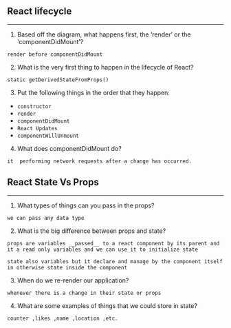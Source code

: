 ## React lifecycle
___
1. Based off the diagram, what happens first, the ‘render’ or the ‘componentDidMount’?

  `render before componentDidMount   `

2. What is the very first thing to happen in the lifecycle of React?

`static getDerivedStateFromProps()` 

3. Put the following things in the order that they happen: 

* `constructor`
* `render`
* `componentDidMount `
*  `React Updates`
* `componentWillUnmount`

4. What does componentDidMount do? 

`it  performing network requests after a change has occurred.`

## React State Vs Props
___
1. What types of things can you pass in the props?

`we can pass any data type `

2. What is the big difference between props and state?

`props are variables __passed__ to a react component by its parent and it a read only variables and we can use it to initialize state `

`state also variables but it declare and manage by the component itself in otherwise state inside the component `

3. When do we re-render our application?

`whenever there is a change in their state or props `

4. What are some examples of things that we could store in state?

`counter ,likes ,name ,location ,etc.`    

